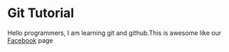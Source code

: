 # Git Tutorial
Hello programmers, I am learning git and github.This is awesome like our [Facebook](https://web.facebook.com/mdsuhag.suhag.1420) page